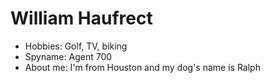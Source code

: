 # William Haufrect

- Hobbies: Golf, TV, biking
- Spyname: Agent 700
- About me: I'm from Houston and my dog's name is Ralph
